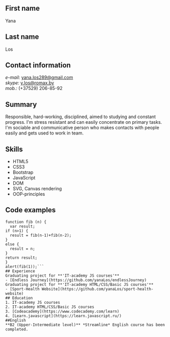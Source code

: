 ## First name  Yana## Last name  Los## Contact information  *e-mail:* yana.los289@gmail.com  *skype:* y.los@romax.by  *mob.:* (+37529) 206-85-92## Summary  Responsible, hard-working, disciplined, aimed to studying and constant progress. I'm stress resistant and can easily concentrate on primary tasks. I'm sociable and communicative person who makes contacts with people easily and gets used to work in team.## Skills  - HTML5  - CSS3  - Bootstrap  - JavaScript  - DOM  - SVG, Canvas rendering  - OOP-principles  ## Code examples  ```function fib (n) {  var result;if (n>1) {  result = fib(n-1)+fib(n-2);}else {  result = n;}return result;}alert(fib(1));```  ## Experience  Graduating project for **'IT-academy JS courses'**  - [Endless Journey](https://github.com/yanaLos/endlessJourney)  Graduating project for **'IT-academy HTML/CSS/Basic JS courses'**      - [Sport-Health Website](https://github.com/yanaLos/sport-health-website)## Education  1. IT-academy JS courses2. IT-academy HTML/CSS/Basic JS courses3. [Codeacademy](https://www.codecademy.com/learn)4. [Learn.javascript](https://learn.javascript.ru/)##English  **B2 (Upper-Intermediate level)** *Streamline* English course has been completed.